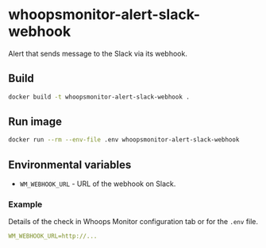 # whoopsmonitor-alert-slack-webhook
Alert that sends message to the Slack via its webhook.

## Build
```sh
docker build -t whoopsmonitor-alert-slack-webhook .
```

## Run image
```bash
docker run --rm --env-file .env whoopsmonitor-alert-slack-webhook
```

## Environmental variables
- `WM_WEBHOOK_URL` - URL of the webhook on Slack.

### Example
Details of the check in Whoops Monitor configuration tab or for the `.env` file.

```yaml
WM_WEBHOOK_URL=http://...
```

